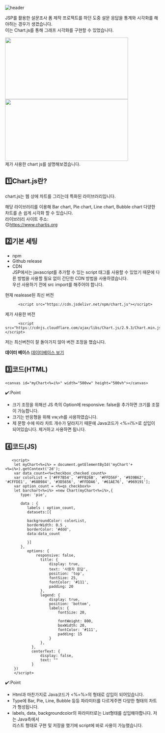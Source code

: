 ![header](https://capsule-render.vercel.app/api?type=Waving&color=auto&height=300&section=header&text=Chart.js&fontSize=90)

JSP를 활용한 설문조사 폼 제작 프로젝트를 하던 도중 설문 응답을 통계와 시각화를 해야하는 경우가 생겼습니다. 
<br>
이는 Chart.js를 통해 그래프 시각화를 구현할 수 있었습니다.

<div>
<img src="https://user-images.githubusercontent.com/94734394/210717505-35f57d66-9336-4272-a5f5-00381bf7e7c5.png"  width="400" height="200"/>

<img src="https://user-images.githubusercontent.com/94734394/210718074-8781cebe-d6ee-4a66-b48d-c1b56af7ed11.png"  width="400" height="200"/>
</div>
제가 사용한 chart js를 설명해보겠습니다.
<br>


## :one:Chart.js란?
chart.js는 웹 상에 차트를 그리는데 특화된 라이브러리입니다.  

해당 라이브러리를 이용해 Bar chart, Pie chart, Line chart, Bubble chart 다양한 차트를 손 쉽게 시각화 할 수 있습니다.   
라이브러리 사이트 주소:    
:blush:https://www.chartjs.org

## :two:기본 세팅
* npm
* Github release
* CDN   
JSP에서는 javascript를 추가할 수 있는 script 태그를 사용할 수 있었기 때문에 다른 방법을 사용할 필요 없이 간단한 CDN 방법을 사용하였습니다.   
우선 사용하기 전에 src import를 해주어야 합니다.  

현재 realease된 최신 버전   

          <script src="https://cdn.jsdelivr.net/npm/chart.js"></script>  
          
제가 사용한 버전    

          <script src="https://cdnjs.cloudflare.com/ajax/libs/Chart.js/2.9.3/Chart.min.js"></script>   
저는 최신버전이 잘 돌아가지 않아 버전 조정을 했습니다. 
  
<b>데이터 베이스</b>
[데이터베이스 보기](https://github.com/soominkiminsoo/SurveyForm1/blob/712801d77cc69d13665eb9b10a81b2e6a7e250a0/database.md)
## :three:코드(HTML)
```
<canvas id="myChart<%=i%>" width="500vw" height="500vh"></canvas>
```
✔️:Point
* 크기 조정을 위해선 JS 측의 Option에 responsive: false을 추가하면 크기를 조절이 가능합니다.
* 크기는 반응형을 위해 vw,vh를 사용하였습니다.
* 제 문항 수에 따라 차트 개수가 달라지기 때문에 Java코드가 <%=i%>로 삽입이 되어있습니다. 제거하고 사용하면 됩니다.
## :four:코드(JS)
```
   <script>
	let myChart<%=i%> = document.getElementById('myChart'+<%=i%>).getContext('2d');
	var data_count=<%=checkbox_checked_count%>
	var colorList = ['#FF7B54', '#FFB26B', '#FFD56F', '#939B62', '#CFFDE1', '#68B984', '#3D5656', '#FFDDA6', '#61AE76', '#969191'];
	var option_count = <%=qs_checkbox%>
	let barchart<%=i%> =new Chart(myChart<%=i%>,{
	   type: 'pie',
	   
	   data : {
	      labels : option_count,
	      datasets:[{ 
	    	  
    	  backgroundColor: colorList,
          borderWidth: 0.5 ,
          borderColor: '#ddd',
	      data:data_count
	         
	      }]
	   },
		  options: {
			  responsive: false,
		        title: {
		            display: true,
		            text: '사용자 응답',
		            position: 'top',
		            fontSize: 25,
		            fontColor: '#111',
		            padding: 20
		        },
		        legend: {
		            display: true,
		            position: 'bottom',
		            labels: {
		            	fontSize: 20,
		     
		            	fontWeight: 800,
		                boxWidth: 20,
		                fontColor: '#111',
		                padding: 15
		            }
		        },
		    },
		    centerText: {
		        display: false,
		        text: ""
		    }
	})
	</script>
```
✔️:Point
* Html과 마찬가지로 Java코드가 <%=%>의 형태로 삽입이 되어있습니다.
* Type에 Bar, Pie, Line, Bubble 등등 파라미터를 다르게주면 다양한 형태의 차트가 형성됩니다. 
* labels, data, backgroundcolor의 파라미터로는 List형태를 삽입해야합니다. 저는 Java측에서    
  리스트 형태로 구현 및 저장을 했기에 script에 바로 사용이 가능했습니다.

